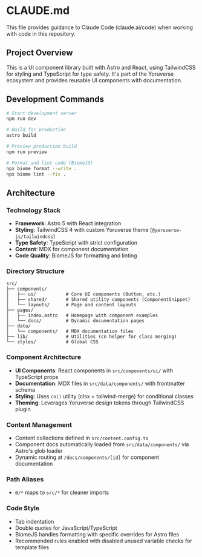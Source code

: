 # CLAUDE.md

This file provides guidance to Claude Code (claude.ai/code) when working with code in this repository.

## Project Overview

This is a UI component library built with Astro and React, using TailwindCSS for styling and TypeScript for type safety. It's part of the Yoruverse ecosystem and provides reusable UI components with documentation.

## Development Commands

```bash
# Start development server
npm run dev

# Build for production
astro build

# Preview production build
npm run preview

# Format and lint code (BiomeJS)
npx biome format --write .
npx biome lint --fix .
```

## Architecture

### Technology Stack
- **Framework**: Astro 5 with React integration
- **Styling**: TailwindCSS 4 with custom Yoruverse theme (`@yoruverse-js/tailwindcss`)
- **Type Safety**: TypeScript with strict configuration
- **Content**: MDX for component documentation
- **Code Quality**: BiomeJS for formatting and linting

### Directory Structure
```
src/
├── components/
│   ├── ui/           # Core UI components (Button, etc.)
│   ├── shared/       # Shared utility components (ComponentSnippet)
│   └── layouts/      # Page and content layouts
├── pages/
│   ├── index.astro   # Homepage with component examples
│   └── docs/         # Dynamic documentation pages
├── data/
│   └── components/   # MDX documentation files
├── lib/              # Utilities (cn helper for class merging)
└── styles/           # Global CSS
```

### Component Architecture
- **UI Components**: React components in `src/components/ui/` with TypeScript props
- **Documentation**: MDX files in `src/data/components/` with frontmatter schema
- **Styling**: Uses `cn()` utility (clsx + tailwind-merge) for conditional classes
- **Theming**: Leverages Yoruverse design tokens through TailwindCSS plugin

### Content Management
- Content collections defined in `src/content.config.ts`
- Component docs automatically loaded from `src/data/components/` via Astro's glob loader
- Dynamic routing at `/docs/components/[id]` for component documentation

### Path Aliases
- `@/*` maps to `src/*` for cleaner imports

### Code Style
- Tab indentation
- Double quotes for JavaScript/TypeScript
- BiomeJS handles formatting with specific overrides for Astro files
- Recommended rules enabled with disabled unused variable checks for template files